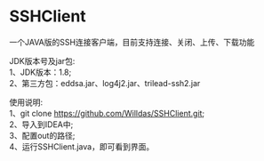 # SSHClient
一个JAVA版的SSH连接客户端，目前支持连接、关闭、上传、下载功能

JDK版本号及jar包:  
1、JDK版本：1.8;  
2、第三方包：eddsa.jar、log4j2.jar、trilead-ssh2.jar  




使用说明:  
1、git clone https://github.com/Willdas/SSHClient.git;  
2、导入到IDEA中;  
3、配置out的路径;  
4、运行SSHClient.java，即可看到界面。

